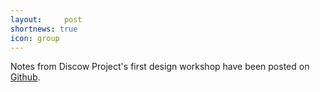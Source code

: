 ```yaml
---
layout:     post
shortnews: true
icon: group
---
```


Notes from Discow Project's first design workshop have been posted on [Github](https://github.com/colig/discow-docs/blob/master/workshops/design-workshop-1.md).
